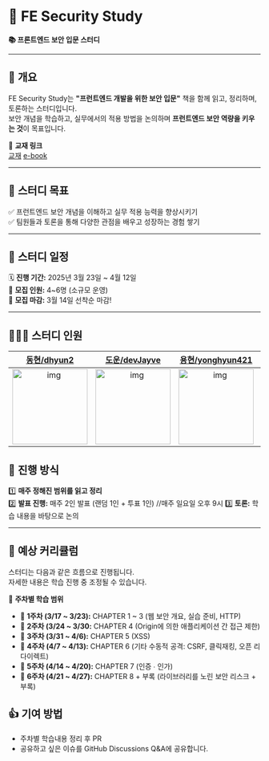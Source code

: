 # 🔐 FE Security Study

**📚 프론트엔드 보안 입문 스터디**

---

## 📝 개요

FE Security Study는 **"프런트엔드 개발을 위한 보안 입문"** 책을 함께 읽고, 정리하며, 토론하는 스터디입니다.  
보안 개념을 학습하고, 실무에서의 적용 방법을 논의하며 **프런트엔드 보안 역량을 키우는 것**이 목표입니다.

🔗 **교재 링크**  
[교재](https://product.kyobobook.co.kr/detail/S000211709203)
[e-book](https://ebook-product.kyobobook.co.kr/dig/epd/ebook/E000006970504)

---

## 🎯 스터디 목표

✅ 프런트엔드 보안 개념을 이해하고 실무 적용 능력을 향상시키기  
✅ 팀원들과 토론을 통해 다양한 관점을 배우고 성장하는 경험 쌓기

---

## 📅 스터디 일정

🗓️ **진행 기간:** 2025년 3월 23일 ~ 4월 12일  
👥 **모집 인원:** 4~6명 (소규모 운영)  
📌 **모집 마감:** 3월 14일 선착순 마감!

---

## 👨‍👩‍👦 스터디 인원

|                                    [동현/dhyun2](https://github.com/dhyun2)                                     |                                    [도운/devJayve](https://github.com/devJayve)                                     |                                    [용현/yonghyun421](https://github.com/yonghyun421)                                     |                                    [성빈/seongbin9786](https://github.com/seongbin9786)                                     |                                    [재호/wogha95](https://github.com/wogha95)                                     |
| :-------------------------------------------------------------------------------------------------------------: | :-----------------------------------------------------------------------------------------------------------------: | :-----------------------------------------------------------------------------------------------------------------------: | :-------------------------------------------------------------------------------------------------------------------------: | :---------------------------------------------------------------------------------------------------------------: |
| [<img src="https://github.com/dhyun2.png" alt="img" height="150px" width="150px" />](https://github.com/dhyun2) | [<img src="https://github.com/devJayve.png" alt="img" height="150px" width="150px" />](https://github.com/devJayve) | [<img src="https://github.com/yonghyun421.png" alt="img" height="150px" width="150px" />](https://github.com/yonghyun421) | [<img src="https://github.com/seongbin9786.png" alt="img" height="150px" width="150px" />](https://github.com/seongbin9786) | [<img src="https://github.com/wogha95.png" alt="img" height="150px" width="150px" />](https://github.com/wogha95) |

## 🔄 진행 방식

1️⃣ **매주 정해진 범위를 읽고 정리**  
2️⃣ **발표 진행:** 매주 2인 발표 (랜덤 1인 + 투표 1인)  //매주 일요일 오후 9시
3️⃣ **토론:** 학습 내용을 바탕으로 논의

---

## 📖 예상 커리큘럼

스터디는 다음과 같은 흐름으로 진행됩니다.  
자세한 내용은 학습 진행 중 조정될 수 있습니다.

🔹 **주차별 학습 범위**

- 📌 **1주차 (3/17 ~ 3/23):** CHAPTER 1 ~ 3 (웹 보안 개요, 실습 준비, HTTP)
- 📌 **2주차 (3/24 ~ 3/30:** CHAPTER 4 (Origin에 의한 애플리케이션 간 접근 제한)
- 📌 **3주차 (3/31 ~ 4/6):** CHAPTER 5 (XSS)
- 📌 **4주차 (4/7 ~ 4/13):** CHAPTER 6 (기타 수동적 공격: CSRF, 클릭재킹, 오픈 리다이렉트)
- 📌 **5주차 (4/14 ~ 4/20):** CHAPTER 7 (인증 ∙ 인가)
- 📌 **6주차 (4/21 ~ 4/27):** CHAPTER 8 + 부록 (라이브러리를 노린 보안 리스크 + 부록)

## 👍 기여 방법

- 주차별 학습내용 정리 후 PR
- 공유하고 싶은 이슈를 GitHub Discussions Q&A에 공유합니다.
